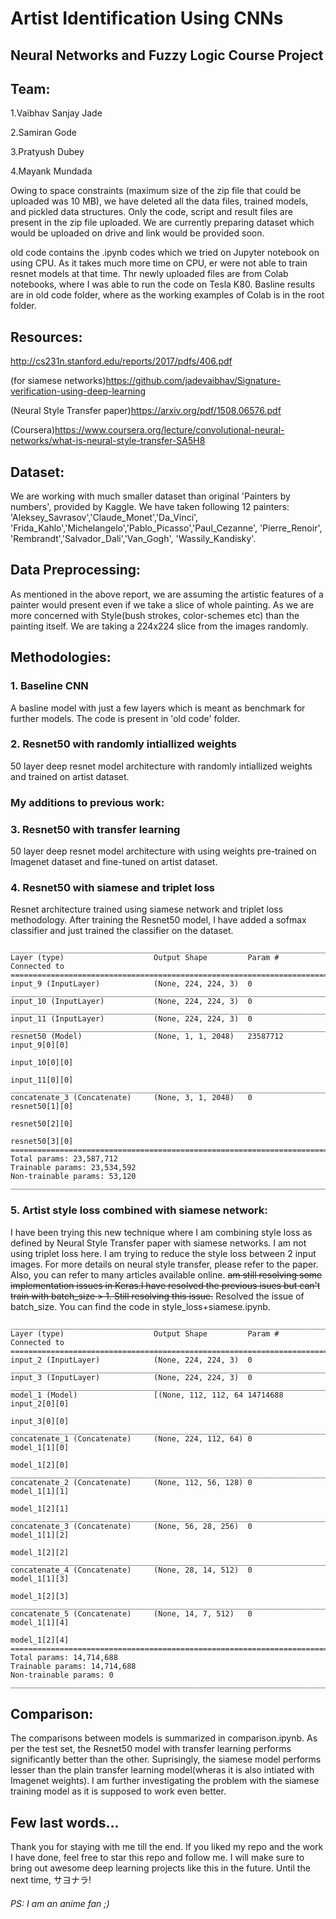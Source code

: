 # Artist Identification Using CNNs
## Neural Networks and Fuzzy Logic Course Project

## Team:
1.Vaibhav Sanjay Jade 

2.Samiran Gode 

3.Pratyush Dubey 

4.Mayank Mundada

Owing to space constraints (maximum size of the zip file that could be uploaded was 10 MB), we have deleted all the data files, trained models, and pickled data structures. Only the code, script and result files are present in the zip file uploaded. We are currently preparing dataset which would be uploaded on drive and link would be provided soon.

old code contains the .ipynb codes which we tried on Jupyter notebook on using CPU. As it takes much more time on CPU, er were not able to train resnet models at that time. Thr newly uploaded files are from Colab notebooks, where I was able to run the code on Tesla K80. Basline results are in old code folder, where as the working examples of Colab is in the root folder.

## Resources:
http://cs231n.stanford.edu/reports/2017/pdfs/406.pdf

(for siamese networks)https://github.com/jadevaibhav/Signature-verification-using-deep-learning

(Neural Style Transfer paper)https://arxiv.org/pdf/1508.06576.pdf

(Coursera)https://www.coursera.org/lecture/convolutional-neural-networks/what-is-neural-style-transfer-SA5H8

## Dataset:
We are working with much smaller dataset than original 'Painters by numbers', provided by Kaggle. We have taken following 12 painters:
'Aleksey_Savrasov','Claude_Monet','Da_Vinci', 'Frida_Kahlo','Michelangelo','Pablo_Picasso','Paul_Cezanne', 'Pierre_Renoir', 'Rembrandt','Salvador_Dali','Van_Gogh', 'Wassily_Kandisky'. 

## Data Preprocessing:
As mentioned in the above report, we are assuming the artistic features of a painter would present even if we take a slice of whole painting. As we are more concerned with Style(bush strokes, color-schemes etc) than the painting itself. We are taking a 224x224 slice from the images randomly.

## Methodologies:
### 1. Baseline CNN
A basline model with just a few layers which is meant as benchmark for further models. The code is present in 'old code' folder.

### 2. Resnet50 with randomly intiallized weights
 50 layer deep resnet model architecture with randomly intiallized weights and trained on artist dataset.

### My additions to previous work:

### 3. Resnet50 with transfer learning
50 layer deep resnet model architecture with using weights pre-trained on Imagenet dataset and fine-tuned on artist dataset. 

### 4. Resnet50 with siamese and triplet loss
Resnet architecture trained using siamese network and triplet loss methodology. After training the Resnet50 model, I have added a sofmax classifier and just trained the classifier on the dataset.
```
__________________________________________________________________________________________________
Layer (type)                    Output Shape         Param #     Connected to                     
==================================================================================================
input_9 (InputLayer)            (None, 224, 224, 3)  0                                            
__________________________________________________________________________________________________
input_10 (InputLayer)           (None, 224, 224, 3)  0                                            
__________________________________________________________________________________________________
input_11 (InputLayer)           (None, 224, 224, 3)  0                                            
__________________________________________________________________________________________________
resnet50 (Model)                (None, 1, 1, 2048)   23587712    input_9[0][0]                    
                                                                 input_10[0][0]                   
                                                                 input_11[0][0]                   
__________________________________________________________________________________________________
concatenate_3 (Concatenate)     (None, 3, 1, 2048)   0           resnet50[1][0]                   
                                                                 resnet50[2][0]                   
                                                                 resnet50[3][0]                   
==================================================================================================
Total params: 23,587,712
Trainable params: 23,534,592
Non-trainable params: 53,120
________________________________________________________________________________________________
```
### 5. Artist style loss combined with siamese network:
I have been trying this new technique where I am combining style loss as defined by Neural Style Transfer paper with siamese networks. I am not using triplet loss here. I am trying to reduce the style loss between 2 input images. For more details on neural style transfer, please refer to the paper. Also, you can refer to many articles available online. ~~am still resolving some implementation issues in Keras.I have resolved the previous isues but can't train with batch_size > 1. Still resolving this issue.~~ Resolved the issue of batch_size. You can find the code in style_loss+siamese.ipynb.
```
__________________________________________________________________________________________________
Layer (type)                    Output Shape         Param #     Connected to                     
==================================================================================================
input_2 (InputLayer)            (None, 224, 224, 3)  0                                            
__________________________________________________________________________________________________
input_3 (InputLayer)            (None, 224, 224, 3)  0                                            
__________________________________________________________________________________________________
model_1 (Model)                 [(None, 112, 112, 64 14714688    input_2[0][0]                    
                                                                 input_3[0][0]                    
__________________________________________________________________________________________________
concatenate_1 (Concatenate)     (None, 224, 112, 64) 0           model_1[1][0]                    
                                                                 model_1[2][0]                    
__________________________________________________________________________________________________
concatenate_2 (Concatenate)     (None, 112, 56, 128) 0           model_1[1][1]                    
                                                                 model_1[2][1]                    
__________________________________________________________________________________________________
concatenate_3 (Concatenate)     (None, 56, 28, 256)  0           model_1[1][2]                    
                                                                 model_1[2][2]                    
__________________________________________________________________________________________________
concatenate_4 (Concatenate)     (None, 28, 14, 512)  0           model_1[1][3]                    
                                                                 model_1[2][3]                    
__________________________________________________________________________________________________
concatenate_5 (Concatenate)     (None, 14, 7, 512)   0           model_1[1][4]                    
                                                                 model_1[2][4]                    
==================================================================================================
Total params: 14,714,688
Trainable params: 14,714,688
Non-trainable params: 0
__________________________________________________________________________________________________
```

## Comparison:
The comparisons between models is summarized in comparison.ipynb. As per the test set, the Resnet50 model with transfer learning performs significantly better than the other. Suprisingly, the siamese model performs lesser than the plain transfer learning model(wheras it is also intiated with Imagenet weights). I am further investigating the problem with the siamese training model as it is supposed to work even better.

## Few last words...
Thank you for staying with me till the end. If you liked my repo and the work I have done, feel free to star this repo and follow me. I will make sure to bring out awesome deep learning projects like this in the future. Until the next time, サヨナラ!

###### PS: I am an anime fan ;)
